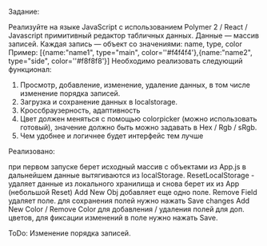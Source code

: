 Задание:

Реализуйте на языке JavaScript с использованием Polymer 2 / React / Javascript примитивный редактор табличных данных. 
Данные — массив записей. Каждая запись — объект со значениями: name, type, color
Пример:
[{name:"name1", type="main", color=''#f4f4f4'},{name:"name2", type="side", color=''#f8f8f8'}]
Необходимо реализовать следующий функционал:
1. Просмотр, добавление, изменение, удаление данных, в том числе изменение порядка записей.
2. Загрузка и сохранение данных в localstorage.
3. Кроссбраузерность, адаптивность
4. Цвет должен меняться с помощью colorpicker (можно использовать готовый), значение должно быть можно задавать в Hex / Rgb / sRgb.
5. Чем удобнее и логичнее будет интерфейс тем лучше

Реализовано:

при первом запуске берет исходный массив с объектами из App.js
в дальнейшем данные вытягиваются из localStorage. 
ResetLocalStorage - удаляет данные из локального хранилища и снова берет их из App (небольшой Reset)
Add New Obj добавляет еще одно поле. 
Remove Field удаляет поле.
для сохранения полей нужно нажать Save changes
Add New Color / Remove Color для добавления / удаления полей для доп. цветов, для фиксации изменений в поле нужно нажать Save.

ToDo: 
Изменение порядка записей.
